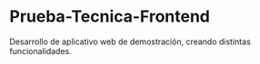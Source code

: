 # Prueba-Tecnica-Frontend
Desarrollo de aplicativo web de demostración, creando distintas funcionalidades.
